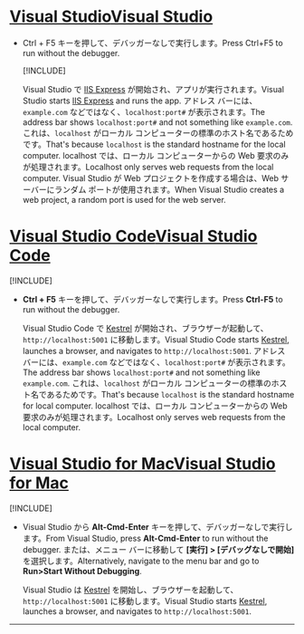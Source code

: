 # <a name="visual-studiotabvisual-studio"></a>[<span data-ttu-id="6349a-101">Visual Studio</span><span class="sxs-lookup"><span data-stu-id="6349a-101">Visual Studio</span></span>](#tab/visual-studio)

* <span data-ttu-id="6349a-102">Ctrl + F5 キーを押して、デバッガーなしで実行します。</span><span class="sxs-lookup"><span data-stu-id="6349a-102">Press Ctrl+F5 to run without the debugger.</span></span>

  [!INCLUDE[](~/includes/trustCertVS.md)]

  <span data-ttu-id="6349a-103">Visual Studio で [IIS Express](/iis/extensions/introduction-to-iis-express/iis-express-overview) が開始され、アプリが実行されます。</span><span class="sxs-lookup"><span data-stu-id="6349a-103">Visual Studio starts [IIS Express](/iis/extensions/introduction-to-iis-express/iis-express-overview) and runs the app.</span></span> <span data-ttu-id="6349a-104">アドレス バーには、`example.com` などではなく、`localhost:port#` が表示されます。</span><span class="sxs-lookup"><span data-stu-id="6349a-104">The address bar shows `localhost:port#` and not something like `example.com`.</span></span> <span data-ttu-id="6349a-105">これは、`localhost` がローカル コンピューターの標準のホスト名であるためです。</span><span class="sxs-lookup"><span data-stu-id="6349a-105">That's because `localhost` is the standard hostname for the local computer.</span></span> <span data-ttu-id="6349a-106">localhost では、ローカル コンピューターからの Web 要求のみが処理されます。</span><span class="sxs-lookup"><span data-stu-id="6349a-106">Localhost only serves web requests from the local computer.</span></span> <span data-ttu-id="6349a-107">Visual Studio が Web プロジェクトを作成する場合は、Web サーバーにランダム ポートが使用されます。</span><span class="sxs-lookup"><span data-stu-id="6349a-107">When Visual Studio creates a web project, a random port is used for the web server.</span></span>
 
# <a name="visual-studio-codetabvisual-studio-code"></a>[<span data-ttu-id="6349a-108">Visual Studio Code</span><span class="sxs-lookup"><span data-stu-id="6349a-108">Visual Studio Code</span></span>](#tab/visual-studio-code)

  [!INCLUDE[](~/includes/trustCertVSC.md)]

* <span data-ttu-id="6349a-109">**Ctrl + F5** キーを押して、デバッガーなしで実行します。</span><span class="sxs-lookup"><span data-stu-id="6349a-109">Press **Ctrl-F5** to run without the debugger.</span></span>

  <span data-ttu-id="6349a-110">Visual Studio Code で [Kestrel](xref:fundamentals/servers/kestrel) が開始され、ブラウザーが起動して、`http://localhost:5001` に移動します。</span><span class="sxs-lookup"><span data-stu-id="6349a-110">Visual Studio Code starts [Kestrel](xref:fundamentals/servers/kestrel), launches a browser, and navigates to `http://localhost:5001`.</span></span> <span data-ttu-id="6349a-111">アドレス バーには、`example.com` などではなく、`localhost:port#` が表示されます。</span><span class="sxs-lookup"><span data-stu-id="6349a-111">The address bar shows `localhost:port#` and not something like `example.com`.</span></span> <span data-ttu-id="6349a-112">これは、`localhost` がローカル コンピューターの標準のホスト名であるためです。</span><span class="sxs-lookup"><span data-stu-id="6349a-112">That's because `localhost` is the standard hostname for  local computer.</span></span> <span data-ttu-id="6349a-113">localhost では、ローカル コンピューターからの Web 要求のみが処理されます。</span><span class="sxs-lookup"><span data-stu-id="6349a-113">Localhost only serves web requests from the local computer.</span></span>

  
# <a name="visual-studio-for-mactabvisual-studio-mac"></a>[<span data-ttu-id="6349a-114">Visual Studio for Mac</span><span class="sxs-lookup"><span data-stu-id="6349a-114">Visual Studio for Mac</span></span>](#tab/visual-studio-mac)

  [!INCLUDE[](~/includes/trustCertMac.md)]

* <span data-ttu-id="6349a-115">Visual Studio から **Alt-Cmd-Enter** キーを押して、デバッガーなしで実行します。</span><span class="sxs-lookup"><span data-stu-id="6349a-115">From Visual Studio, press **Alt-Cmd-Enter** to run without the debugger.</span></span> <span data-ttu-id="6349a-116">または、メニュー バーに移動して **[実行] > [デバッグなしで開始]** を選択します。</span><span class="sxs-lookup"><span data-stu-id="6349a-116">Alternatively, navigate to the menu bar and go to **Run>Start Without Debugging**.</span></span>

  <span data-ttu-id="6349a-117">Visual Studio は [Kestrel](xref:fundamentals/servers/kestrel) を開始し、ブラウザーを起動して、`http://localhost:5001` に移動します。</span><span class="sxs-lookup"><span data-stu-id="6349a-117">Visual Studio starts [Kestrel](xref:fundamentals/servers/kestrel), launches a browser, and navigates to `http://localhost:5001`.</span></span>

<!-- End of VS tabs -->

---